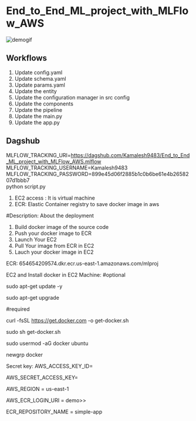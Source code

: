 # End_to_End_ML_project_with_MLFlow_AWS

![demogif](https://github.com/Kamalesh9483/End_to_End_ML_project_with_MLFlow_AWS/assets/80197808/1e4f15de-8b1c-444d-88fa-70e450f5cec7)

## Workflows

1. Update config.yaml
2. Update schema.yaml
3. Update params.yaml
4. Update the entity
5. Update the configuration manager in src config
6. Update the components
7. Update the pipeline 
8. Update the main.py
9. Update the app.py

## Dagshub
MLFLOW_TRACKING_URI=https://dagshub.com/Kamalesh9483/End_to_End_ML_project_with_MLFlow_AWS.mlflow \
MLFLOW_TRACKING_USERNAME=Kamalesh9483 \
MLFLOW_TRACKING_PASSWORD=899e45d06f2885b1c0b6be61e4b2658207d1bbb7 \
python script.py


1. EC2 access : It is virtual machine
2. ECR: Elastic Container registry to save  docker image in aws

#Description: About the deployment
1. Build docker image of the source code
2. Push your docker image to ECR
3. Launch Your EC2 
4. Pull Your image from ECR in EC2
5. Lauch your docker image in EC2

ECR:
654654209574.dkr.ecr.us-east-1.amazonaws.com/mlproj

EC2 and Install docker in EC2 Machine:
#optional

sudo apt-get update -y

sudo apt-get upgrade

#required

curl -fsSL https://get.docker.com -o get-docker.sh

sudo sh get-docker.sh

sudo usermod -aG docker ubuntu

newgrp docker


Secret key:
AWS_ACCESS_KEY_ID=

AWS_SECRET_ACCESS_KEY=

AWS_REGION = us-east-1

AWS_ECR_LOGIN_URI = demo>>  


ECR_REPOSITORY_NAME = simple-app
